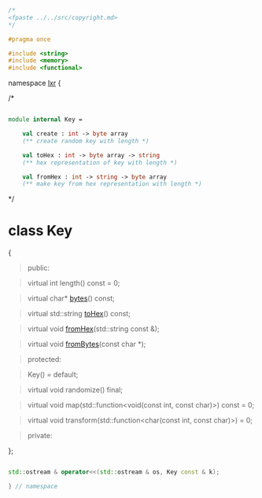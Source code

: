 ```cpp

/*
<fpaste ../../src/copyright.md>
*/

#pragma once

#include <string>
#include <memory>
#include <functional>

````

namespace [lxr](namespace.list) {

/*

```fsharp

module internal Key =

    val create : int -> byte array
    (** create random key with length *)

    val toHex : int -> byte array -> string
    (** hex representation of key with length *)

    val fromHex : int -> string -> byte array
    (** make key from hex representation with length *)
````

*/

# class Key

{

>public:

>virtual int length() const = 0;

>virtual char* [bytes](key_functions.cpp.md)() const;

>virtual std::string [toHex](key_functions.cpp.md)() const;

>virtual void [fromHex](key_functions.cpp.md)(std::string const &);

>virtual void [fromBytes](key_functions.cpp.md)(const char *);

>protected:

>Key() = default;

>virtual void randomize() final;

>virtual void map(std::function&lt;void(const int, const char)&gt;) const = 0;

>virtual void transform(std::function&lt;char(const int, const char)&gt;) = 0;

>private:

};

```cpp

std::ostream & operator<<(std::ostream & os, Key const & k);

} // namespace
```

